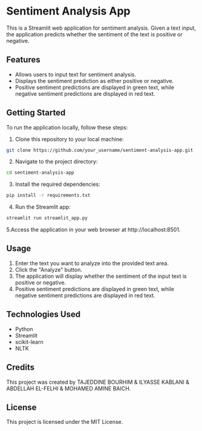 # Sentiment Analysis App

This is a Streamlit web application for sentiment analysis. Given a text input, the application predicts whether the sentiment of the text is positive or negative.

## Features

- Allows users to input text for sentiment analysis.
- Displays the sentiment prediction as either positive or negative.
- Positive sentiment predictions are displayed in green text, while negative sentiment predictions are displayed in red text.

## Getting Started

To run the application locally, follow these steps:

1. Clone this repository to your local machine:

```bash
git clone https://github.com/your_username/sentiment-analysis-app.git
```
2. Navigate to the project directory:

```bash
cd sentiment-analysis-app
```
3. Install the required dependencies:
   
```bash
pip install -r requirements.txt
```
4. Run the Streamlit app:

```bash
streamlit run streamlit_app.py
```
5.Access the application in your web browser at http://localhost:8501.

## Usage
1. Enter the text you want to analyze into the provided text area.
2. Click the "Analyze" button.
3. The application will display whether the sentiment of the input text is positive or negative.
4. Positive sentiment predictions are displayed in green text, while negative sentiment predictions are displayed in red text.

## Technologies Used
* Python
* Streamlit
* scikit-learn
* NLTK

## Credits
This project was created by TAJEDDINE BOURHIM & ILYASSE KABLANI & ABDELLAH EL-FELHI & MOHAMED AMINE BAICH.

## License
This project is licensed under the MIT License.
